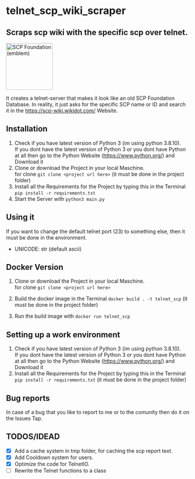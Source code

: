 # telnet_scp_wiki_scraper
## Scraps scp wiki with the specific scp over telnet.

<a title="The original SCP logo was designed by far2, based on a free asset from Adobe Illustrator&#039;s &quot;Mad Science&quot; asset library, which in turn was based on the electrostatic discharge warning symbol. The first high-resolution PNG version of the logo was made by Aelanna, based on the original SCP logo., CC BY-SA 3.0 &lt;https://creativecommons.org/licenses/by-sa/3.0&gt;, via Wikimedia Commons" href="https://commons.wikimedia.org/wiki/File:SCP_Foundation_(emblem).svg"><img width="128" alt="SCP Foundation (emblem)" src="https://upload.wikimedia.org/wikipedia/commons/thumb/e/ec/SCP_Foundation_%28emblem%29.svg/128px-SCP_Foundation_%28emblem%29.svg.png"></a>

It creates a telnet-server that makes it look like an old SCP Foundation Database. In reality, it just asks for the specific SCP name or ID and search it in the https://scp-wiki.wikidot.com/ Website.


## Installation
1. Check if you have latest version of Python 3 (im using python 3.8.10).<br>
    If you dont have the latest version of Python 3 or you dont have Python at all then go to the Python Website (https://www.python.org/) and Download it
2. Clone or download the Project in your local Maschine. <br>
    for clone ```git clone <project url here>``` (it must be done in the project folder)
3. Install all the Requirements for the Project by typing this in the Terminal ```pip install -r requirements.txt```
4. Start the Server with ```python3 main.py```

## Using it
If you want to change the default telnet port (23) to something else, then it must be done in the environment.
- UNICODE: str (default ascii)


## Docker Version
1. Clone or download the Project in your local Maschine. <br>
    for clone ```git clone <project url here>```

2. Build the docker image in the Terminal ```docker build . -t telnet_scp``` (it must be done in the project folder)

3. Run the build image with ```docker run telnet_scp```

## Setting up a work environment
1. Check if you have latest version of Python 3 (im using python 3.8.10).<br>
    If you dont have the latest version of Python 3 or you dont have Python at all then go to the Python Website (https://www.python.org/) and Download it
2. Install all the Requirements for the Project by typing this in the Terminal ```pip install -r requirements.txt``` (it must be done in the project folder)

## Bug reports
In case of a bug that you like to report to me or to the comunity then do it on the Issues Tap.


## TODOS/IDEAD
- [x] Add a cache system in tmp folder, for caching the scp report text.
- [x] Add Cooldown system for users.
- [x] Optimize the code for TelnetIO.
- [ ] Rewrite the Telnet functions to a class